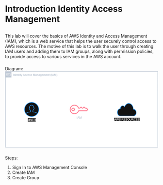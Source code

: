 # Introduction Identity Access Management
##
This lab will cover the basics of AWS Identity and Access Management (IAM), which is a web service that helps the user securely control access to AWS resources. The motive of this lab is to walk the user through creating IAM users and adding them to IAM groups, along with permission policies, to provide access to various services in the AWS account.
###
Diagram:
![IAM Diagram](Images/IAM/Diagram/Introduction_IAM_Diagram.png)
###
Steps:
1. Sign In to AWS Management Console
2. Create IAM
3. Create Group
